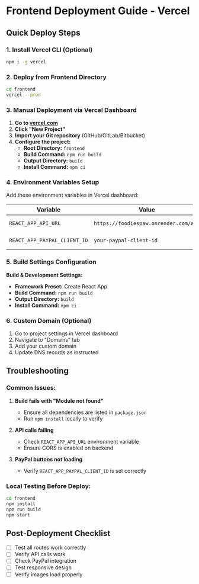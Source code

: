 # Frontend Deployment Guide - Vercel

## Quick Deploy Steps

### 1. Install Vercel CLI (Optional)
```bash
npm i -g vercel
```

### 2. Deploy from Frontend Directory
```bash
cd frontend
vercel --prod
```

### 3. Manual Deployment via Vercel Dashboard

1. **Go to [vercel.com](https://vercel.com)**
2. **Click "New Project"**
3. **Import your Git repository** (GitHub/GitLab/Bitbucket)
4. **Configure the project:**
   - **Root Directory:** `frontend`
   - **Build Command:** `npm run build`
   - **Output Directory:** `build`
   - **Install Command:** `npm ci`

### 4. Environment Variables Setup

Add these environment variables in Vercel dashboard:

| Variable | Value | Description |
|----------|--------|-------------|
| `REACT_APP_API_URL` | `https://foodiespaw.onrender.com/api` | Backend API URL |
| `REACT_APP_PAYPAL_CLIENT_ID` | `your-paypal-client-id` | PayPal Client ID |

### 5. Build Settings Configuration

**Build & Development Settings:**
- **Framework Preset:** Create React App
- **Build Command:** `npm run build`
- **Output Directory:** `build`
- **Install Command:** `npm ci`

### 6. Custom Domain (Optional)

1. Go to project settings in Vercel dashboard
2. Navigate to "Domains" tab
3. Add your custom domain
4. Update DNS records as instructed

## Troubleshooting

### Common Issues:

1. **Build fails with "Module not found"**
   - Ensure all dependencies are listed in `package.json`
   - Run `npm install` locally to verify

2. **API calls failing**
   - Check `REACT_APP_API_URL` environment variable
   - Ensure CORS is enabled on backend

3. **PayPal buttons not loading**
   - Verify `REACT_APP_PAYPAL_CLIENT_ID` is set correctly

### Local Testing Before Deploy:
```bash
cd frontend
npm install
npm run build
npm start
```

## Post-Deployment Checklist

- [ ] Test all routes work correctly
- [ ] Verify API calls work
- [ ] Check PayPal integration
- [ ] Test responsive design
- [ ] Verify images load properly

